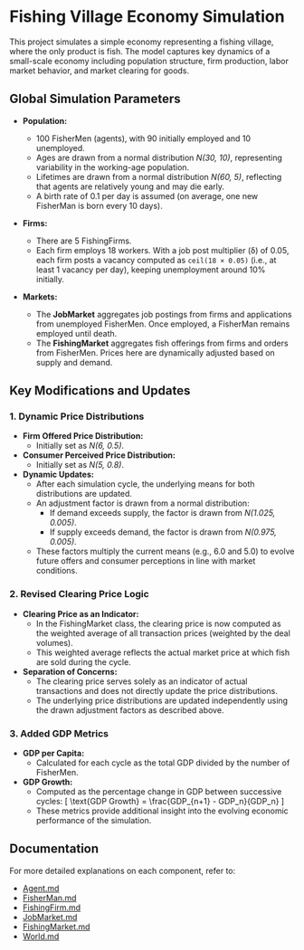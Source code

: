 # Fishing Village Economy Simulation

This project simulates a simple economy representing a fishing village, where the only product is fish. The model captures key dynamics of a small-scale economy including population structure, firm production, labor market behavior, and market clearing for goods.

## Global Simulation Parameters

- **Population:**  
  - 100 FisherMen (agents), with 90 initially employed and 10 unemployed.
  - Ages are drawn from a normal distribution *N(30, 10)*, representing variability in the working-age population.
  - Lifetimes are drawn from a normal distribution *N(60, 5)*, reflecting that agents are relatively young and may die early.
  - A birth rate of 0.1 per day is assumed (on average, one new FisherMan is born every 10 days).

- **Firms:**  
  - There are 5 FishingFirms.
  - Each firm employs 18 workers. With a job post multiplier (δ) of 0.05, each firm posts a vacancy computed as `ceil(18 × 0.05)` (i.e., at least 1 vacancy per day), keeping unemployment around 10% initially.

- **Markets:**  
  - The **JobMarket** aggregates job postings from firms and applications from unemployed FisherMen. Once employed, a FisherMan remains employed until death.
  - The **FishingMarket** aggregates fish offerings from firms and orders from FisherMen. Prices here are dynamically adjusted based on supply and demand.

## Key Modifications and Updates

### 1. Dynamic Price Distributions
- **Firm Offered Price Distribution:**  
  - Initially set as *N(6, 0.5)*.
- **Consumer Perceived Price Distribution:**  
  - Initially set as *N(5, 0.8)*.
- **Dynamic Updates:**  
  - After each simulation cycle, the underlying means for both distributions are updated.
  - An adjustment factor is drawn from a normal distribution:
    - If demand exceeds supply, the factor is drawn from *N(1.025, 0.005)*.
    - If supply exceeds demand, the factor is drawn from *N(0.975, 0.005)*.
  - These factors multiply the current means (e.g., 6.0 and 5.0) to evolve future offers and consumer perceptions in line with market conditions.

### 2. Revised Clearing Price Logic
- **Clearing Price as an Indicator:**  
  - In the FishingMarket class, the clearing price is now computed as the weighted average of all transaction prices (weighted by the deal volumes).  
  - This weighted average reflects the actual market price at which fish are sold during the cycle.
- **Separation of Concerns:**  
  - The clearing price serves solely as an indicator of actual transactions and does not directly update the price distributions.
  - The underlying price distributions are updated independently using the drawn adjustment factors as described above.

### 3. Added GDP Metrics
- **GDP per Capita:**  
  - Calculated for each cycle as the total GDP divided by the number of FisherMen.
- **GDP Growth:**  
  - Computed as the percentage change in GDP between successive cycles:
    \[
    \text{GDP Growth} = \frac{GDP_{n+1} - GDP_n}{GDP_n}
    \]
  - These metrics provide additional insight into the evolving economic performance of the simulation.

## Documentation
For more detailed explanations on each component, refer to:
- [Agent.md](agent.md)
- [FisherMan.md](fisherman.md)
- [FishingFirm.md](fishingfirm.md)
- [JobMarket.md](jobMarket.md)
- [FishingMarket.md](fishingMarket.md)
- [World.md](world.md)
